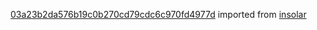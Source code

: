 [03a23b2da576b19c0b270cd79cdc6c970fd4977d](https://github.com/insolar/insolar/commit/03a23b2da576b19c0b270cd79cdc6c970fd4977d) imported from [insolar](https://github.com/insolar/insolar)
